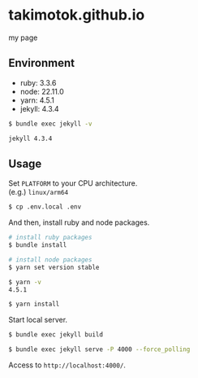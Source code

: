 # takimotok.github.io
my page

## Environment

- ruby: 3.3.6
- node: 22.11.0
- yarn: 4.5.1
- jekyll: 4.3.4

```sh
$ bundle exec jekyll -v

jekyll 4.3.4
```

## Usage

Set `PLATFORM` to your CPU architecture.  
(e.g.) `linux/arm64`

```sh
$ cp .env.local .env
```

And then, install ruby and node packages.

```sh
# install ruby packages
$ bundle install

# install node packages
$ yarn set version stable

$ yarn -v
4.5.1

$ yarn install
```

Start local server.

```sh
$ bundle exec jekyll build

$ bundle exec jekyll serve -P 4000 --force_polling
```

Access to `http://localhost:4000/`.

